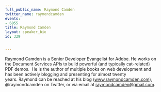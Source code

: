 ---
full_public_name: Raymond Camden
twitter_name: raymondcamden
events:
- 6855
title: Raymond Camden
layout: speaker_bio
id: 329

---
Raymond Camden is a Senior Developer Evangelist for Adobe. He works on the Document Services APIs to build powerful (and typically cat-related) PDF demos.  He is the author of multiple books on web development and has been actively blogging and presenting for almost twenty years. Raymond can be reached at his blog (www.raymondcamden.com), @raymondcamden on Twitter, or via email at raymondcamden@gmail.com.